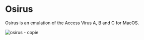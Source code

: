 # Osirus
Osirus is an emulation of the Access Virus A, B and C for MacOS.

![osirus - copie](https://github.com/user-attachments/assets/78e7c072-21d7-4eba-a176-8e8ac2b16844)

